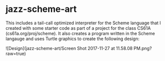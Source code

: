 # jazz-scheme-art
This includes a tail-call optimized interpreter for the Scheme language that I created with some starter code as part of a project for the class CS61A (cs61a.org/proj/scheme). It also creates a program written in the Scheme langauge and uses Turtle graphics to create the following design:


![Design](jazz-scheme-art/Screen Shot 2017-11-27 at 11.58.08 PM.png?raw=true)
